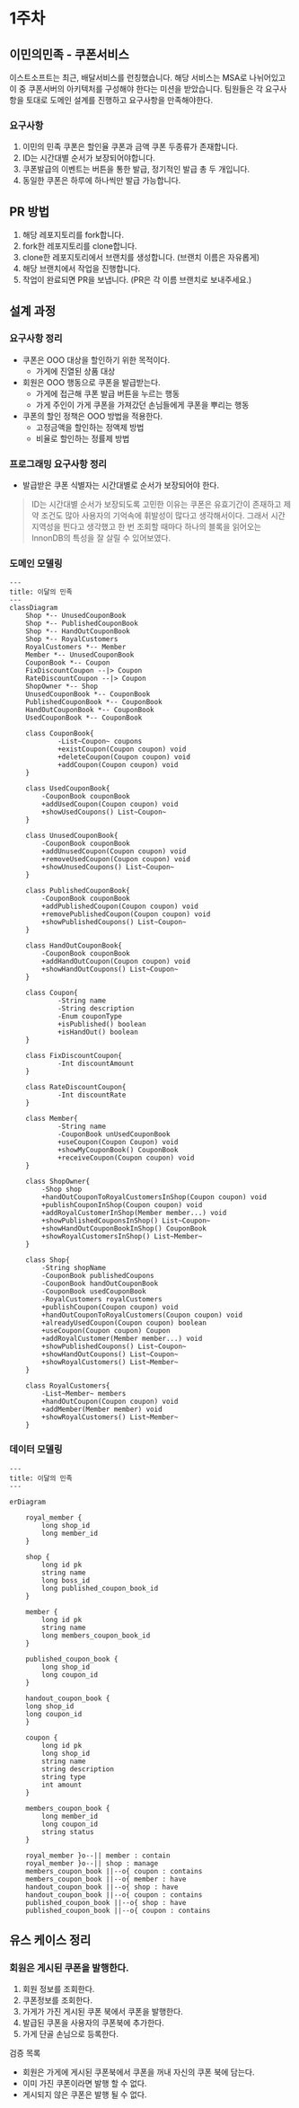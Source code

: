 # 1주차 
## 이민의민족 - 쿠폰서비스 
이스트소프트는 최근, 배달서비스를 런칭했습니다. 해당 서비스는 MSA로 나뉘어있고 이 중 쿠폰서버의 아키텍처를 구성해야 한다는 미션을 받았습니다.
팀원들은 각 요구사항을 토대로 도메인 설계를 진행하고 요구사항을 만족해야한다. 

### 요구사항 
1. 이민의 민족 쿠폰은 할인율 쿠폰과 금액 쿠폰 두종류가 존재합니다.
2. ID는 시간대별 순서가 보장되어야합니다.
3. 쿠폰발급의 이벤트는 버튼을 통한 발급, 정기적인 발급 총 두 개입니다.
4. 동일한 쿠폰은 하루에 하나씩만 발급 가능합니다.


## PR 방법
1. 해당 레포지토리를 fork합니다.
2. fork한 레포지토리를 clone합니다.
3. clone한 레포지토리에서 브랜치를 생성합니다. (브랜치 이름은 자유롭게)
4. 해당 브랜치에서 작업을 진행합니다.
5. 작업이 완료되면 PR을 보냅니다. (PR은 각 이름 브랜치로 보내주세요.)

## 설계 과정

### 요구사항 정리

- 쿠폰은 OOO 대상을 할인하기 위한 목적이다.
    - 가게에 진열된 상품 대상
- 회원은 OOO 행동으로 쿠폰을 발급받는다.
    - 가게에 접근해 쿠폰 발급 버튼을 누르는 행동
    - 가게 주인이 가게 쿠폰을 가져갔던 손님들에게 쿠폰을 뿌리는 행동
- 쿠폰의 할인 정책은 OOO 방법을 적용한다.
    - 고정금액을 할인하는 정액제 방법
    - 비율로 할인하는 정률제 방법

### 프로그래밍 요구사항 정리

- 발급받은 쿠폰 식별자는 시간대별로 순서가 보장되어야 한다.

> ID는 시간대별 순서가 보장되도록 고민한 이유는 쿠폰은 유효기간이 존재하고 제약 조건도 많아 사용자의 기억속에 휘발성이 많다고 생각해서이다. 그래서 시간 지역성을 띈다고 생각했고 한 번 조회할 때마다 하나의 블록을 읽어오는 InnonDB의 특성을 잘 살릴 수 있어보였다.

### 도메인 모델링

```mermaid
---
title: 이달의 민족
---
classDiagram
    Shop *-- UnusedCouponBook
    Shop *-- PublishedCouponBook
    Shop *-- HandOutCouponBook
    Shop *-- RoyalCustomers
    RoyalCustomers *-- Member
    Member *-- UnusedCouponBook
    CouponBook *-- Coupon
    FixDiscountCoupon --|> Coupon
    RateDiscountCoupon --|> Coupon
    ShopOwner *-- Shop
    UnusedCouponBook *-- CouponBook
    PublishedCouponBook *-- CouponBook
    HandOutCouponBook *-- CouponBook
    UsedCouponBook *-- CouponBook

    class CouponBook{
			-List~Coupon~ coupons
			+existCoupon(Coupon coupon) void
			+deleteCoupon(Coupon coupon) void
			+addCoupon(Coupon coupon) void
    }
    
    class UsedCouponBook{
        -CouponBook couponBook
        +addUsedCoupon(Coupon coupon) void
        +showUsedCoupons() List~Coupon~
    }

    class UnusedCouponBook{
        -CouponBook couponBook
        +addUnusedCoupon(Coupon coupon) void
        +removeUsedCoupon(Coupon coupon) void
        +showUnusedCoupons() List~Coupon~
    }
    
    class PublishedCouponBook{
        -CouponBook couponBook
        +addPublishedCoupon(Coupon coupon) void
        +removePublishedCoupon(Coupon coupon) void
        +showPublishedCoupons() List~Coupon~
    }
    
    class HandOutCouponBook{
        -CouponBook couponBook
        +addHandOutCoupon(Coupon coupon) void
        +showHandOutCoupons() List~Coupon~
    }

    class Coupon{
			-String name
			-String description
			-Enum couponType
			+isPublished() boolean
			+isHandOut() boolean
    }

    class FixDiscountCoupon{
			-Int discountAmount
    }

    class RateDiscountCoupon{
			-Int discountRate
    }

    class Member{
			-String name
			-CouponBook unUsedCouponBook
			+useCoupon(Coupon Coupon) void
			+showMyCouponBook() CouponBook
			+receiveCoupon(Coupon coupon) void
    }

    class ShopOwner{
        -Shop shop
        +handOutCouponToRoyalCustomersInShop(Coupon coupon) void
        +publishCouponInShop(Coupon coupon) void
        +addRoyalCustomerInShop(Member member...) void
        +showPublishedCouponsInShop() List~Coupon~
        +showHandOutCouponBookInShop() CouponBook
        +showRoyalCustomersInShop() List~Member~
    }

    class Shop{
        -String shopName
        -CouponBook publishedCoupons
        -CouponBook handOutCouponBook
        -CouponBook usedCouponBook
        -RoyalCustomers royalCustomers
        +publishCoupon(Coupon coupon) void
        +handOutCouponToRoyalCustomers(Coupon coupon) void
        +alreadyUsedCoupon(Coupon coupon) boolean
        +useCoupon(Coupon coupon) Coupon
        +addRoyalCustomer(Member member...) void
        +showPublishedCoupons() List~Coupon~
        +showHandOutCoupons() List~Coupon~
        +showRoyalCustomers() List~Member~
    }

    class RoyalCustomers{
        -List~Member~ members
        +handOutCoupon(Coupon coupon) void
        +addMember(Member member) void
        +showRoyalCustomers() List~Member~
    }

```


### 데이터 모델링

```mermaid
---
title: 이달의 민족
---

erDiagram

	royal_member {
		long shop_id
		long member_id
	}

	shop {
		long id pk
		string name
		long boss_id
		long published_coupon_book_id
	}

	member {
		long id pk
		string name
		long members_coupon_book_id
	}

	published_coupon_book {
		long shop_id
		long coupon_id
	}

    handout_coupon_book {
    long shop_id
    long coupon_id
    }

    coupon {
		long id pk
		long shop_id
		string name
		string description
		string type
		int amount
	}	

	members_coupon_book {
		long member_id
		long coupon_id
		string status
	}

	royal_member }o--|| member : contain
	royal_member }o--|| shop : manage
	members_coupon_book ||--o{ coupon : contains
	members_coupon_book ||--o{ member : have
    handout_coupon_book ||--o{ shop : have
    handout_coupon_book ||--o{ coupon : contains
	published_coupon_book ||--o{ shop : have
	published_coupon_book ||--o{ coupon : contains
```

## 유스 케이스 정리

### 회원은 게시된 쿠폰을 발행한다.

1. 회원 정보를 조회한다.
2. 쿠폰정보를 조회한다.
3. 가게가 가진 게시된 쿠폰 북에서 쿠폰을 발행한다.
4. 발급된 쿠폰을 사용자의 쿠폰북에 추가한다.
5. 가게 단골 손님으로 등록한다.

검증 목록
- 회원은 가게에 게시된 쿠폰북에서 쿠폰을 꺼내 자신의 쿠폰 북에 담는다.
- 이미 가진 쿠폰이라면 발행 할 수 없다.
- 게시되지 않은 쿠폰은 발행 될 수 없다.